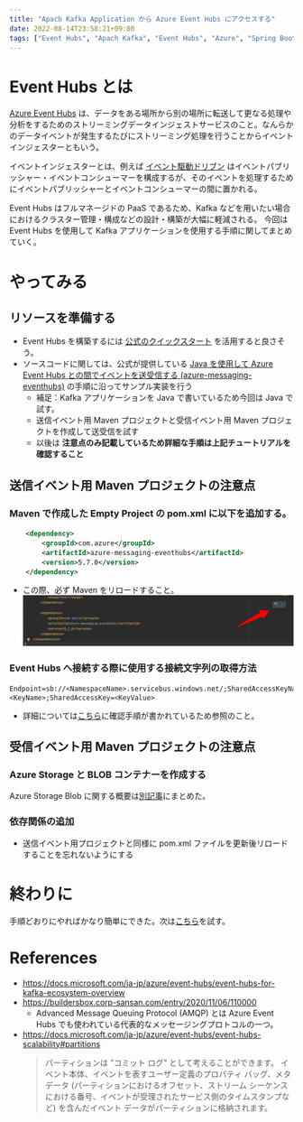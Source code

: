 ```yaml
---
title: "Apach Kafka Application から Azure Event Hubs にアクセスする"
date: 2022-08-14T23:58:21+09:00
tags: ["Event Hubs", "Apach Kafka", "Event Hubs", "Azure", "Spring Boot", "Azure Blob Storage"]
---
```


# Event Hubs とは

[Azure Event Hubs](https://docs.microsoft.com/ja-jp/azure/event-hubs/event-hubs-about) は、データをある場所から別の場所に転送して更なる処理や分析をするためのストリーミングデータインジェストサービスのこと。なんらかのデータイベントが発生するたびにストリーミング処理を行うことからイベントインジェスターともいう。

イベントインジェスターとは、例えば [イベント駆動ドリブン](https://docs.microsoft.com/ja-jp/azure/architecture/guide/architecture-styles/event-driven) はイベントパブリッシャー・イベントコンシューマーを構成するが、そのイベントを処理するためにイベントパブリッシャーとイベントコンシューマーの間に置かれる。

Event Hubs はフルマネージドの PaaS であるため、Kafka などを用いたい場合におけるクラスター管理・構成などの設計・構築が大幅に軽減される。
今回は Event Hubs を使用して Kafka アプリケーションを使用する手順に関してまとめていく。

# やってみる
## リソースを準備する
- Event Hubs を構築するには [公式のクイックスタート](https://docs.microsoft.com/ja-jp/azure/event-hubs/event-hubs-create) を活用すると良さそう。
- ソースコードに関しては、公式が提供している [Java を使用して Azure Event Hubs との間でイベントを送受信する (azure-messaging-eventhubs)](https://docs.microsoft.com/ja-jp/azure/event-hubs/event-hubs-java-get-started-send) の手順に沿ってサンプル実装を行う
  - 補足：Kafka アプリケーションを Java で書いているため今回は Java で試す。
  - 送信イベント用 Maven プロジェクトと受信イベント用 Maven プロジェクトを作成して送受信を試す
  - 以後は **注意点のみ記載しているため詳細な手順は上記チュートリアルを確認すること**

## 送信イベント用 Maven プロジェクトの注意点
### Maven で作成した Empty Project の pom.xml に以下を追加する。
```xml
    <dependency>
        <groupId>com.azure</groupId>
        <artifactId>azure-messaging-eventhubs</artifactId>
        <version>5.7.0</version>
    </dependency>
```
- この際、必ず Maven をリロードすること。
![reload-maven](reload-maven.png)

### Event Hubs へ接続する際に使用する接続文字列の取得方法
```
Endpoint=sb://<NamespaceName>.servicebus.windows.net/;SharedAccessKeyName=<KeyName>;SharedAccessKey=<KeyValue>
```

- 詳細については[こちら](https://docs.microsoft.com/ja-jp/azure/event-hubs/event-hubs-get-connection-string)に確認手順が書かれているため参照のこと。


## 受信イベント用 Maven プロジェクトの注意点
### Azure Storage と BLOB コンテナーを作成する
Azure Storage Blob に関する概要は[別記事](../what-is-blob/)にまとめた。

### 依存関係の追加
- 送信イベント用プロジェクトと同様に pom.xml ファイルを更新後リロードすることを忘れないようにする

# 終わりに
手順どおりにやればかなり簡単にできた。次は[こちら](https://github.com/Azure/azure-event-hubs-for-kafka/tree/master/quickstart/java)を試す。


# References
- https://docs.microsoft.com/ja-jp/azure/event-hubs/event-hubs-for-kafka-ecosystem-overview
- https://buildersbox.corp-sansan.com/entry/2020/11/06/110000
  - Advanced Message Queuing Protocol (AMQP) とは Azure Event Hubs でも使われている代表的なメッセージングプロトコルの一つ。
- https://docs.microsoft.com/ja-jp/azure/event-hubs/event-hubs-scalability#partitions
    > パーティションは "コミット ログ" として考えることができます。 イベント本体、イベントを表すユーザー定義のプロパティ バッグ、メタデータ (パーティションにおけるオフセット、ストリーム シーケンスにおける番号、イベントが受理されたサービス側のタイムスタンプなど) を含んだイベント データがパーティションに格納されます。